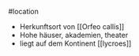 #location 
- Herkunftsort von [[Orfeo callis]]
- Hohe häuser, akademien, theater
- liegt auf dem Kontinent [[lycroes]]